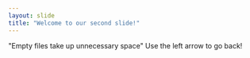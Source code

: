 ```yaml
---
layout: slide
title: "Welcome to our second slide!"
---
```

"Empty files take up unnecessary space"
Use the left arrow to go back!
